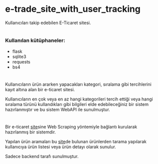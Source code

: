 # e-trade_site_with_user_tracking
Kullanıcıları takip edebilen E-Ticaret sitesi.
#
### Kullanılan kütüphaneler:
- flask
- sqlite3
- requests
- bs4
#
Kullanıcıların ürün ararken yapacakları kategori, sıralama gibi tercihlerini kayıt altına alan bir e-ticaret sitesi.

Kullanıcıların en çok veya en az hangi kategorileri tercih ettiği veya hangi sıralama türünü kullandıkları gibi bilgileri elde edebileceğiniz bir sistem hazırlanmıştır ve bu sistem WebAPI ile sunulmuştur.

#
Bir e-ticaret [site](https://www.cimri.com/)sine Web Scraping yöntemiyle bağlantı kurularak hazırlanmış bir sistemdir.

Yapılan ürün aramaları bu [site](https://www.cimri.com/)de bulunan ürünlerden tarama yapılarak kullanıcıya ürün listesi veya ürün detayı olarak sunulur.

Sadece backend tarafı sunulmuştur.
